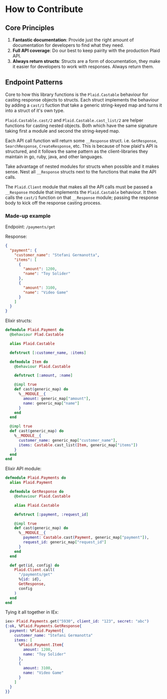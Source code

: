 # How to Contribute

## Core Principles

1. **Fantastic documentation**: Provide just the right amount of documentation for developers to find what they need.
2. **Full API coverage**: Do our best to keep pairity with the production Plaid API.
3. **Always return structs**: Structs are a form of documentation, they make it easier for developers to work with responses. Always return them.

## Endpoint Patterns

Core to how this library functions is the `Plaid.Castable` behaviour for casting response objects to structs.
Each struct implements the behaviour by adding a `cast/1` fuction that take a generic string-keyed
map and turns it into a struct of it's own type.

`Plaid.Castable.cast/2` and `Plaid.Castable.cast_list/2` are helper functions for casting nested objects.
Both which have the same signature taking first a module and second the string-keyed map.

Each API call function will return some `__Response` struct. i.e. `GetResponse`, `SearchResponse`, `CreateResponse`, etc.
This is because of how plaid's API is structured, and it follows the same pattern as the client-libraries they
maintain in go, ruby, java, and other languages.

Take advantage of nested modules for structs when possible and it makes sense.
Nest all `__Response` structs next to the functions that make the API calls.

The `Plaid.Client` module that makes all the API calls must be passed a `__Response` module that implements
the `Plaid.Castable` behaviour. It then calls the `cast/1` function on that `__Response` module; passing
the response body to kick off the response casting process.

### Made-up example

Endpoint: `/payments/get`

Response:

```json
{
  "payment": {
    "customer_name": "Stefani Germanotta",
    "items": [
      {
        "amount": 1200,
        "name": "Toy Solider"
      },
      {
        "amount": 3100,
        "name": "Video Game"
      }
    ]
  }
}
```

Elixir structs:

```elixir
defmodule Plaid.Payment do
  @behaviour Plad.Castable

  alias Plaid.Castable

  defstruct [:customer_name, :items]

  defmodule Item do
    @behaviour Plaid.Castable

    defstruct [:amount, :name]

    @impl true
    def cast(generic_map) do
      %__MODULE__{
        amount: generic_map["amount"],
        name: generic_map["name"]
      }
    end
  end

  @impl true
  def cast(generic_map) do
    %__MODULE__{
      customer_name: generic_map["customer_name"],
      items: Castable.cast_list(Item, generic_map["items"])
    }
  end
end
```

Elixir API module:

```elixir
defmodule Plaid.Payments do
  alias Plaid.Payment

  defmodule GetResponse do
    @behaviour Plaid.Castable

    alias Plaid.Castable

    defstruct [:payment, :request_id]

    @impl true
    def cast(generic_map) do
      %__MODULE__{
        payment: Castable.cast(Payment, generic_map["payment"]),
        request_id: generic_map["request_id"]
      }
    end
  end

  def get(id, config) do
    Plaid.Client.call(
      "/payments/get"
      %{id: id},
      GetResponse,
      config
    )
  end
end
```

Tying it all together in IEx:

```elixir
iex> Plaid.Payments.get("5930", client_id: "123", secret: "abc")
{:ok, %Plaid.Payments.GetResponse{
  payment: %Plaid.Payment{
    customer_name: "Stefani Germanotta"
    items: [
      %Plaid.Payment.Item{
        amount: 1200,
        name: "Toy Solider"
      },
      {
        amount: 3100,
        name: "Video Game"
      }
    ]
  }
}}
```
